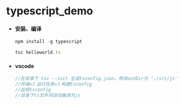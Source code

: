 # typescript_demo

- #### 安装、编译

  ```javascript
  npm install -g typescript
  ```

  ```javascript
  tsc helloworld.ts
  ```

- #### vscode

  ```javascript
  //在目录下 tsc --init 生成tsconfig.json，修改outDir为 './src/js'
  //终端=》运行任务=》构建tsconfig
  //监视tsconfig
  //目录下ts文件将自动编译为js
  ```

  

